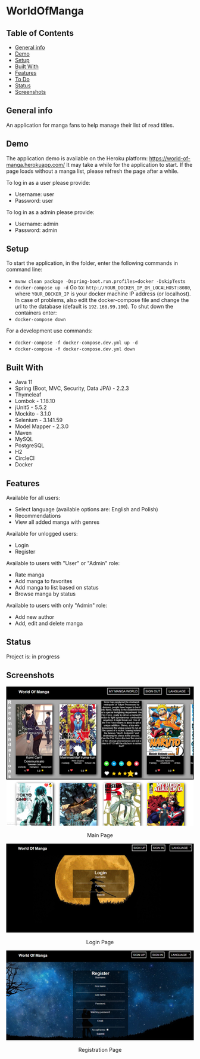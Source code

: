 # WorldOfManga

## Table of Contents
* [General info](#general-info)
* [Demo](#demo)
* [Setup](#setup)
* [Built With](#built-with)
* [Features](#features)
* [To Do](#to-do)
* [Status](#status)
* [Screenshots](#screenshots)

## General info
An application for manga fans to help manage their list of read titles.

## Demo
The application demo is available on the Heroku platform: https://world-of-manga.herokuapp.com/
It may take a while for the application to start. If the page loads without a manga list, please refresh the page after a while.

To log in as a user please provide:
- Username: user
- Password: user

To log in as a admin please provide:
- Username: admin
- Password: admin

## Setup

To start the application, in the folder, enter the following commands in command line:

- `mvnw clean package -Dspring-boot.run.profiles=docker -DskipTests`
- `docker-compose up -d`
  Go to: `http://YOUR_DOCKER_IP_OR_LOCALHOST:8080`,
  where `YOUR_DOCKER_IP` is your docker machine IP address (or localhost).
  In case of problems, also edit the docker-compose file and change the url to the database (default is `192.168.99.100`).
  To shut down the containers enter:
- `docker-compose down`

For a development use commands:
- `docker-compose -f docker-compose.dev.yml up -d`
- `docker-compose -f docker-compose.dev.yml down`

## Built With 
- Java 11
- Spring (Boot, MVC, Security, Data JPA) - 2.2.3
- Thymeleaf
- Lombok - 1.18.10
- jUnit5 - 5.5.2
- Mockito - 3.1.0
- Selenium - 3.141.59
- Model Mapper - 2.3.0
- Maven
- MySQL
- PostgreSQL
- H2
- CircleCI
- Docker

## Features
Available for all users:
- Select language (available options are: English and Polish)
- Recommendations
- View all added manga with genres

Available for unlogged users:
- Login
- Register

Available to users with "User" or "Admin" role:
- Rate manga
- Add manga to favorites
- Add manga to list based on status
- Browse manga by status
 
Available to users with only "Admin" role:
- Add new author
- Add, edit and delete manga

## Status
Project is: in progress

## Screenshots
![Main Page](./screenshots/main.png)
<p style="text-align: center">Main Page</p>

![Login Page](./screenshots/login.png)
<p style="text-align: center">Login Page</p>

![Registration Page](./screenshots/register.png)
<p style="text-align: center">Registration Page</p>